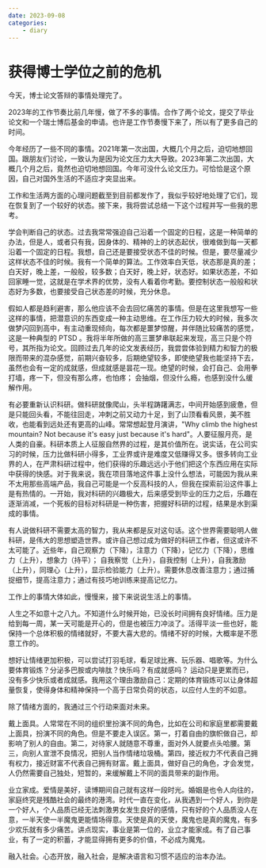 ```yaml
---
date: 2023-09-08
categories:
    - diary
---
```


# 获得博士学位之前的危机

今天，博士论文答辩的事情处理完了。

<!-- more -->

2023年的工作节奏比前几年慢，做了不多的事情。合作了两个论文，提交了毕业论文和一个瑞士博后基金的申请。也许是工作节奏慢下来了，所以有了更多自己的时间。

今年经历了一些不同的事情。2021年第一次出国，大概几个月之后，迫切地想回国。跟朋友们讨论，一致认为是因为论文压力太大导致。2023年第二次出国，大概几个月之后，竟然也迫切地想回国。今年可没什么论文压力。可恰恰是这个原因，自己对国外生活的不适应才突显出来。

工作和生活两方面的心理问题截至到目前都发作了，我似乎较好地处理了它们，现在恢复到了一个较好的状态。接下来，我将尝试总结一下这个过程并写一些我的思考。

学会判断自己的状态。过去我常常强迫自己沿着一个固定的日程，这是一种简单的办法，但是人，或者只有我，因身体的、精神的上的状态起伏，很难做到每一天都沿着一个固定的日程。我想，自己还是要接受状态不佳的时候。但是，要尽量减少这样状态不佳的时候。我有一个简单的算法。工作效率白天低，状态那是真的差；白天好，晚上差，一般般，较多数；白天好，晚上好，状态好。如果状态差，不如回家睡一觉，这就是在学术界的优势，没有人看着你考勤。要控制状态一般般和状态好为多数，也要接受自己状态差的时候，充分休息。

假如人都是趋利避害，那么他应该不会去回忆痛苦的事情。但是在这里我想写一些这样的事情，把潜意识的东西变成一种主动思维。在工作压力较大的时候，我多次做梦闪回到高中，有主动重现倾向，每次都是噩梦惊醒，并伴随比较痛苦的感觉，这是一种典型的 PTSD 。我将半年所做的高三噩梦串联起来发现，高三只是个符号，其所指为论文。回顾过去几年的论文发表经历，我尝尝体验到精力和智力的极限而带来的混杂感觉，前期兴奋较多，后期绝望较多，即使绝望我也能坚持下去，虽然也会有一定的成就感，但成就感是昙花一现。绝望的时候，会打自己、会用拳打墙，疼一下，但没有那么疼，也怕疼； 会抽烟，但没什么瘾，也感到没什么缓解作用。

有必要重新认识科研。做科研就像爬山，头半程踌躇满志，中间开始感到疲惫，但是只能回头看，不能往回走，冲刺之前又动力十足，到了山顶看看风景，美不胜收，也能看到远处还有更高的山峰。常常想起登月演讲，"Why climb the highest mountain? Not because it's easy just because it's hard"。人要征服月亮，是人类的自豪。科研本质上人征服自然界的过程，是其价值所在。说实话，在公司实习的时候，压力比做科研小得多，工业界或许是难度又低赚得又多。很多转向工业界的人，在严肃科研过程中，他们获得的乐趣远远小于他们把这个东西应用在实际中获得的快感。对于我来说，我在项目落地这件事上没什么想法，可能因为我从来不太用那些高端产品，我自己可能是一个反高科技的人，但我在探索前沿这件事上是有热情的。一开始，我对科研的兴趣极大，后来感受到毕业的压力之后，乐趣在逐渐消减，一个死板的目标对科研是一种伤害，把握好科研的过程，结果是水到渠成的事情。

有人说做科研不需要太高的智力，我从来都是反对这句话。这个世界需要聪明人做科研，是伟大的思想塑造世界。或许自己想过成为做好的科研工作者，但这或许不太可能了。近些年，自己观察力（下降），注意力（下降），记忆力（下降），思维力（上升），想象力（持平）； 自我察觉（上升），自我控制（上升），自我激励（上升），同理心（上升），显示检验能力（上升）。需要休息改善注意力；通过捕捉细节，提高注意力；通过有技巧地训练来提高记忆力。

工作上的事情大体如此，慢慢来，接下来说说生活上的事情。

人生之不如意十之八九。不知道什么时候开始，已没长时间拥有良好情绪。压力是给到每一周，某一天可能是开心的，但是也被压力冲淡了。活得平淡一些也好，能保持一个总体积极的情绪就好，不要大喜大悲的。情绪不好的时候，大概率是不愿意工作的。

想好让情绪更加积极，可以尝试打羽毛球，看足球比赛、玩乐器、唱歌等。为什么要体育锻炼？分泌多巴胺或内啡肽？快乐吗？有成就感吗？ 运动只是更累而已，没有多少快乐或者成就感。我用这个理由激励自己：定期的体育锻炼可以让身体超量恢复，使得身体和精神保持一个高于日常负荷的状态，以应付人生的不如意。

除了情绪方面的，我通过三个行动来面对未来。

戴上面具。人常常在不同的组织里扮演不同的角色，比如在公司和家庭里都需要戴上面具，扮演不同的角色。但是不要走入误区。第一，打着自由的旗帜做自己，却影响了别人的自由。第二，对待家人就随意不尊重，面对外人就要点头哈腰。第三，向别人宣泄不良情况，把别人当作情绪垃圾桶。第四，接近权力不代表自己拥有权力，接近财富不代表自己拥有财富。戴上面具，做好自己的角色，才会发觉，人仍然需要自己独处，短暂的，来缓解戴上不同的面具带来的副作用。

业立家成。爱情是美好，读博期间自己就有这样一段时光。婚姻是也令人向往的，家庭终究是残酷社会的最终的港湾。时代一直在变化，从我遇到一个好人，到你是一个好人，个人品质已经无法刺激男女发生良好的感情，只有好的个人品质没人在意，一半天使一半魔鬼更能情场得意。天使是真的天使，魔鬼也是真的魔鬼，有多少欢乐就有多少痛苦。讲点现实，事业是第一位的，业立才能家成。有了自己事业，有了一定的积蓄，才能显得拥有更多的价值，不必成为魔鬼。

融入社会。心态开放，融入社会，是解决语言和习惯不适应的治本办法。